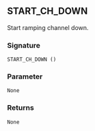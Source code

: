 ## START\_CH\_DOWN

Start ramping channel down.


### Signature

`START_CH_DOWN ()`


### Parameter

`None`


### Returns

`None`